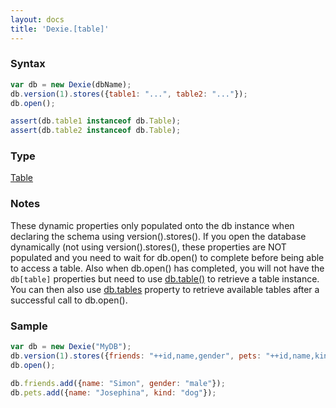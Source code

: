 ```yaml
---
layout: docs
title: 'Dexie.[table]'
---
```


### Syntax

```javascript
var db = new Dexie(dbName);
db.version(1).stores({table1: "...", table2: "..."});
db.open();

assert(db.table1 instanceof db.Table);
assert(db.table2 instanceof db.Table);
```

### Type

[Table](/docs/Table/Table)

### Notes

These dynamic properties only populated onto the db instance when declaring the schema using version().stores(). If you open the database dynamically (not using version().stores(), these properties are NOT populated and you need to wait for db.open() to complete before being able to access a table. Also when db.open() has completed, you will not have the `db[table]` properties but need to use [db.table()](Dexie.table()) to retrieve a table instance. You can then also use [db.tables](Dexie.tables) property to retrieve available tables after a successful call to db.open().
### Sample

```javascript
var db = new Dexie("MyDB");
db.version(1).stores({friends: "++id,name,gender", pets: "++id,name,kind"});
db.open();

db.friends.add({name: "Simon", gender: "male"});
db.pets.add({name: "Josephina", kind: "dog"});
```

